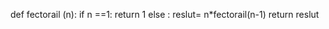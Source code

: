 def fectorail (n):
  if n ==1:
    return 1
  else :
      reslut= n*fectorail(n-1)
      return reslut
